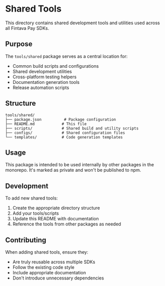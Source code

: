 # Shared Tools

This directory contains shared development tools and utilities used across all Fintava Pay SDKs.

## Purpose

The `tools/shared` package serves as a central location for:

- Common build scripts and configurations
- Shared development utilities
- Cross-platform testing helpers
- Documentation generation tools
- Release automation scripts

## Structure

```
tools/shared/
├── package.json          # Package configuration
├── README.md            # This file
├── scripts/             # Shared build and utility scripts
├── configs/             # Shared configuration files
└── templates/           # Code generation templates
```

## Usage

This package is intended to be used internally by other packages in the monorepo. It's marked as private and won't be published to npm.

## Development

To add new shared tools:

1. Create the appropriate directory structure
2. Add your tools/scripts
3. Update this README with documentation
4. Reference the tools from other packages as needed

## Contributing

When adding shared tools, ensure they:

- Are truly reusable across multiple SDKs
- Follow the existing code style
- Include appropriate documentation
- Don't introduce unnecessary dependencies